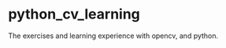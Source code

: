 python_cv_learning
==================

The exercises and learning experience with opencv, and python.
